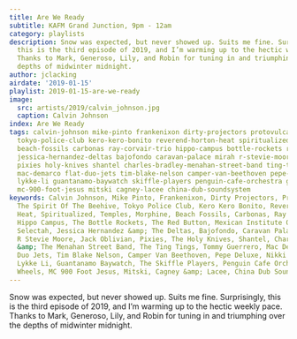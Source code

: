 ```yaml
---
title: Are We Ready
subtitle: KAFM Grand Junction, 9pm - 12am
category: playlists
description: Snow was expected, but never showed up. Suits me fine. Surprisingly,
  this is the third episode of 2019, and I’m warming up to the hectic weekly pace.
  Thanks to Mark, Generoso, Lily, and Robin for tuning in and triumphing over the
  depths of midwinter midnight.
author: jclacking
airdate: '2019-01-15'
playlist: 2019-01-15-are-we-ready
image:
  src: artists/2019/calvin_johnson.jpg
  caption: Calvin Johnson
index: Are We Ready
tags: calvin-johnson mike-pinto frankenixon dirty-projectors protovulcan spirit-of-beehive
  tokyo-police-club kero-kero-bonito reverend-horton-heat spiritualized temples morphine
  beach-fossils carbonas ray-corvair-trio hippo-campus bottle-rockets red-button mexican-institute-of-sound-toy-selectah
  jessica-hernandez-deltas bajofondo caravan-palace mirah r-stevie-moore jack-oblivian
  pixies holy-knives shantel charles-bradley-menahan-street-band ting-tings tommy-guerrero
  mac-demarco flat-duo-jets tim-blake-nelson camper-van-beethoven pepe-deluxe nikki-corvettes
  lykke-li guantanamo-baywatch skiffle-players penguin-cafe-orchestra greezy-wheels
  mc-900-foot-jesus mitski cagney-lacee china-dub-soundsystem
keywords: Calvin Johnson, Mike Pinto, Frankenixon, Dirty Projectors, Protovulcan,
  The Spirit Of The Beehive, Tokyo Police Club, Kero Kero Bonito, Reverend Horton
  Heat, Spiritualized, Temples, Morphine, Beach Fossils, Carbonas, Ray Corvair Trio,
  Hippo Campus, The Bottle Rockets, The Red Button, Mexican Institute Of Sound + Toy
  Selectah, Jessica Hernandez &amp; The Deltas, Bajofondo, Caravan Palace, Mirah,
  R Stevie Moore, Jack Oblivian, Pixies, The Holy Knives, Shantel, Charles Bradley
  &amp; The Menahan Street Band, The Ting Tings, Tommy Guerrero, Mac DeMarco, Flat
  Duo Jets, Tim Blake Nelson, Camper Van Beethoven, Pepe Deluxe, Nikki and the Corvettes,
  Lykke Li, Guantanamo Baywatch, The Skiffle Players, Penguin Cafe Orchestra, Greezy
  Wheels, MC 900 Foot Jesus, Mitski, Cagney &amp; Lacee, China Dub Soundsystem
---
```

Snow was expected, but never showed up. Suits me fine. Surprisingly, this is the third episode of 2019, and I’m warming up to the hectic weekly pace. Thanks to Mark, Generoso, Lily, and Robin for tuning in and triumphing over the depths of midwinter midnight.
